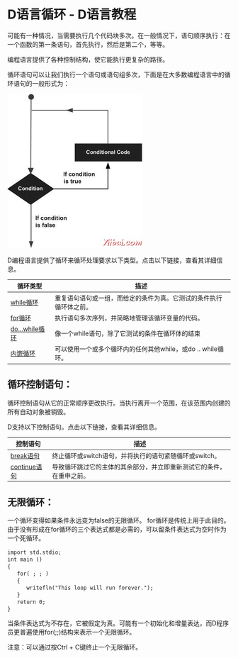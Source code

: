 # D语言循环 - D语言教程

可能有一种情况，当需要执行几个代码块多次。在一般情况下，语句顺序执行：在一个函数的第一条语句，首先执行，然后是第二个，等等。

编程语言提供了各种控制结构，使它能执行更复杂的路径。

循环语句可以让我们执行一个语句或语句组多次，下面是在大多数编程语言中的循环语句的一般形式为：

![Loop Architecture](../img/064552D49-0.jpg)

D编程语言提供了循环来循环处理要求以下类型。点击以下链接，查看其详细信息。

| 循环类型 | 描述 |
| --- | --- |
| [while循环](http://www.yiibai.com/d_programming/d_programming_while_loop.html "while loop in D") | 重复语句语句或一组，而给定的条件为真。它测试的条件执行循环体之前。 |
| [for循环](http://www.yiibai.com/d_programming/d_programming_for_loop.html "for loop in D") | 执行语句多次序列，并简略地管理该循环变量的代码。 |
| [do...while循环](http://www.yiibai.com/d_programming/d_programming_do_while_loop.html "do...while loop in D") | 像一个while语句，除了它测试的条件在循环体的结束 |
| [内嵌循环](http://www.yiibai.com/d_programming/d_programming_nested_loops.html "nested loops in D") | 可以使用一个或多个循环内的任何其他while，或do .. while循环。 |

## 循环控制语句：

循环控制语句从它的正常顺序更改执行。当执行离开一个范围，在该范围内创建的所有自动对象被销毁。

D支持以下控制语句。点击以下链接，查看其详细信息。

| 控制语句 | 描述 |
| --- | --- |
| [break语句](http://www.yiibai.com/d_programming/d_programming_break_statement.html "break statement in D") | 终止循环或switch语句，并将执行的语句紧随循环或switch。 |
| [continue语句](http://www.yiibai.com/d_programming/d_programming_continue_statement.html "continue statement in D") | 导致循环跳过它的主体的其余部分，并立即重新测试它的条件，在重申之前。 |

## 无限循环：

一个循环变得如果条件永远变为false的无限循环。 for循环是传统上用于此目的。由于没有形成在for循环的三个表达式都是必需的，可以留条件表达式为空时作为一个死循环。

```
import std.stdio;
int main ()
{
   for( ; ; )
   {
      writefln("This loop will run forever.");
   }
   return 0;
}
```

当条件表达式为不存在，它被假定为真。可能有一个初始化和增量表达，而D程序员更普遍使用for(;;)结构来表示一个无限循环。

注意：可以通过按Ctrl + C键终止一个无限循环。

 